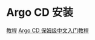 # Argo CD 安装

[教程](https://icloudnative.io/posts/getting-started-with-argocd/)
[Argo CD 保姆级中文入门教程](https://mp.weixin.qq.com/s/StkYMs3wZmPm2jiRXwuySA)
